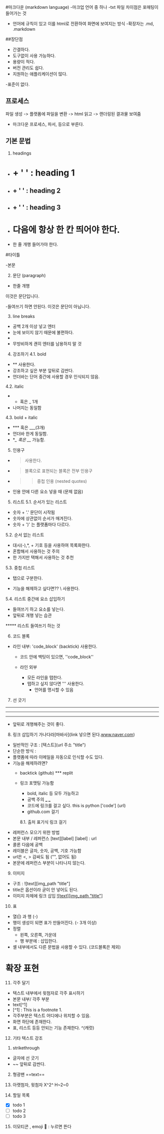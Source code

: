 #마크다운 (markdown language)
-마크업 언어 중 하나
-txt 파일 차이점은 포매팅이 들어가는 것
- 언어에 규칙이 있고 이를 html로 전환하여 화면에 보여지는 방식
-확장자는 .md, .markdown

##장단점
- 간결하다.
- 도구없이 사용 가능하다.
- 용량이 적다.
- 버전 관리도 쉽다.
- 지원하는 애플리케이션이 많다.

-표준이 없다.

## 프로세스
파일 생성 -> 플랫폼에 파일을 변환 -> html 읽고 -> 랜더링된 결과물 보여줌
- 마크다운 프로세스, 파서, 등으로 부른다.

## 기본 문법
1. headings

- # + '  ' : heading 1
- ## + '  ' : heading 2
- ## + '  ' : heading 3
- # 다음에 항상 한 칸 띄어야 한다.
- 한 줄 개행 들어가야 한다. 

#타이틀

-본문

2. 문단 (paragraph)
- 한줄 개행

이것은 문단입니다. 

-들여쓰기 하면 안된다.
  이것은 문단이 아닙니다.

3. line breaks
- 공백 2개 이상 넣고 엔터
- 눈에 보이지 않기 때문에 불편하다.
- <br>
- 무방비하게 괜히 엔터를 남용하지 말 것


4. 강조하기 
4.1. bold
  - ** 사용한다.
  - 강조하고 싶은 부분 앞뒤로 감싼다.
  - 언더바는 단어 중간에 사용할 경우 인식되지 않음.


4.2. italic
- * 혹은 _ 1개
- 나머지는 동일함 

4.3. bold + italic
- *** 혹은 ___(3개)
- 언더바 한게 동일함.
- **_ 혹은 __* 가능함.

5. 인용구
- > 사용한다.
- > 블록으로 표현되는 블록은 전부 인용구
- >> 중첩 인용 (nested quotes)
- 인용 안에 다른 요소 넣을 때 (문제 없음)


5. 리스트 
5.1. 순서가 있는 리스트
- 숫자 + '.' 문단이 시작됨
- 숫자에 상관없이 순서가 매겨진다.
- 숫자 + ')' 는 플랫폼마다 다르다.

5.2. 순서 없는 리스트
- 대시(-),*, + 기호 등을 사용하여 목록화한다. 
- 혼합해서 사용하는 것 주의
- 한 가지만 택해서 사용하는 것 추천


5.3. 중첩 리스트
- 탭으로 구분한다. 

- 기능을 해제하고 싶다면?? \ 사용한다.

5.4. 리스트 중간에 요소 삽입하기
- 들여쓰기 하고 요소를 넣는다. 
- 앞뒤로 개행 넣는 습관

***** 리스트 들여쓰기 하는 것

6. 코드 블록
- 라인 내부: 'code_block' (backtick) 사용한다.
  - 코드 안에 백팃이 있으면, ''code_block''

  - 라인 외부
    - 모든 라인을 탭한다.
    - 탭하고 싶지 않다면 ''' 사용한다.
      - 언어를 명시할 수 있음


7. 선 긋기
***
---
___

- 앞뒤로 개행해주는 것이 좋다.

8. 링크 삽입하기
가나다라[마바사](link 넣으면 된다.www.naver.com)
- 일반적인 구조 : [텍스트](url 주소 "title")
- 단순한 방식 : <url>
- 플랫폼에 따라 이메일을 자동으로 인식할 수도 있다.
- 기능을 해제하려면?
  - backtick (github) *** replit


  - 링크 포맷팅 가능함
    - bold, italic 등 모두 가능하고
    - 공백 주의 **_ _**
    - 코드에 링크를 걸고 싶다.
      this is python ['code'] (url)
    - github.com 걸기

    8.1. 출처 표기식 링크 걸기 
- 레퍼런스 모으기 위한 방법
- 본문 내부 / 레퍼런스 
[text][label]
[label] : url
- 콜론 다음에 공백
- 레이블은 글자, 숫자, 공백, 기호 가능함
- url은 <, > 감싸도 됨 ("", 없어도 됨)
- 본문에 레퍼런스 부분이 나타나지 않는다. 

9. 이미지
- 구조 : ![text][img_path "title"]
- title은 옵션이라 굳이 안 넣어도 된다. 
- 이미지 자체에 링크 삽입 
[![text][img_path "title"]](url)


10. 표 
- 열(|) 과 행 (-)
- 행이 생성이 되면 표가 만들어진다. (- 3개 이상)
- 정렬
  - 왼쪽, 오른쪽, 가운데
  - 행 부분에 : 삽입한다.
- 셸 내부에서도 다른 문법을 사용할 수 있다. (코드블록은 제외)

# 확장 표현 
11. 각주 달기
- 텍스트 내부에서 윗첨자로 각주 표시하기
- 본문 내부/ 각주 부분
- text[^1]
- [^1] : This is a footnote 1.
- 각주부분은 텍스트 어디에나 위치할 수 있음.
- 화면 하단에 존재한다. 
- 표, 리스트 등등 안되는 기능 존재한다. 
^(캐럿)

12. 기타 텍스트 강조
1) strikethrough
- 글자에 선 긋기
- ~~ 앞뒤로 감싼다.

2) 형광팬
==text==

13. 아랫첨자, 윗첨자 
X^2^
H~2~0

14. 할일 목록
- [X] todo 1
- [ ] todo 2
- [ ] todo 3

15. 이모티콘 , emoji
:100:
: 누르면 뜬다